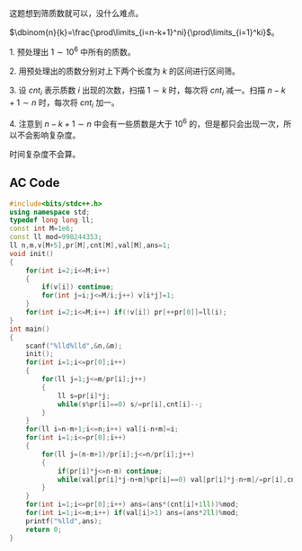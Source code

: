 这题想到筛质数就可以，没什么难点。

$\dbinom{n}{k}=\frac{\prod\limits_{i=n-k+1}^ni}{\prod\limits_{i=1}^ki}$。

$1$. 预处理出 $1 \sim 10^6$ 中所有的质数。

$2$. 用预处理出的质数分别对上下两个长度为 $k$ 的区间进行区间筛。

$3$. 设 $cnt_i$ 表示质数 $i$ 出现的次数，扫描 $1 \sim k$ 时，每次将 $cnt_i$ 减一。扫描 $n-k+1 \sim n$ 时，每次将 $cnt_i$ 加一。 

$4$. 注意到 $n-k+1 \sim n$ 中会有一些质数是大于 $10^6$ 的，但是都只会出现一次，所以不会影响复杂度。

时间复杂度不会算。

## AC Code

```cpp
#include<bits/stdc++.h>
using namespace std;
typedef long long ll;
const int M=1e6;
const ll mod=998244353;
ll n,m,v[M+5],pr[M],cnt[M],val[M],ans=1;
void init()
{
	for(int i=2;i<=M;i++)
	{
		if(v[i]) continue;
		for(int j=i;j<=M/i;j++) v[i*j]=1;
	}
	for(int i=2;i<=M;i++) if(!v[i]) pr[++pr[0]]=ll(i);
}
int main()
{
	scanf("%lld%lld",&n,&m);
	init();
	for(int i=1;i<=pr[0];i++)
	{
		for(ll j=1;j<=m/pr[i];j++)
		{
			ll s=pr[i]*j;
			while(s%pr[i]==0) s/=pr[i],cnt[i]--;
		}
	}
	for(ll i=n-m+1;i<=n;i++) val[i-n+m]=i;
	for(int i=1;i<=pr[0];i++)
	{
		for(ll j=(n-m+1)/pr[i];j<=n/pr[i];j++)
		{
			if(pr[i]*j<=n-m) continue;
			while(val[pr[i]*j-n+m]%pr[i]==0) val[pr[i]*j-n+m]/=pr[i],cnt[i]++;
		}
	}
	for(int i=1;i<=pr[0];i++) ans=(ans*(cnt[i]+1ll))%mod;
	for(int i=1;i<=m;i++) if(val[i]>1) ans=(ans*2ll)%mod;
	printf("%lld",ans);
	return 0;
}
```
